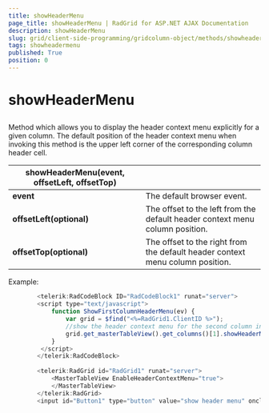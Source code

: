 ```yaml
---
title: showHeaderMenu
page_title: showHeaderMenu | RadGrid for ASP.NET AJAX Documentation
description: showHeaderMenu
slug: grid/client-side-programming/gridcolumn-object/methods/showheadermenu
tags: showheadermenu
published: True
position: 0
---
```


# showHeaderMenu



## 

Method which allows you to display the header context menu explicitly for a given column. The default position of the header context menu when invoking this method is the upper left corner of the corresponding column header cell.


|  **showHeaderMenu(event, offsetLeft, offsetTop)**  |  |
| ------ | ------ |
| **event** |The default browser event.|
| **offsetLeft(optional)** |The offset to the left from the default header context menu column position.|
| **offsetTop(optional)** |The offset to the right from the default header context menu column position.|

Example:

````JavaScript
	    <telerik:RadCodeBlock ID="RadCodeBlock1" runat="server">
	    <script type="text/javascript">
	        function ShowFirstColumnHeaderMenu(ev) {
	            var grid = $find("<%=RadGrid1.ClientID %>");
	            //show the header context menu for the second column in the master table with 10 left/10 top offset
	            grid.get_masterTableView().get_columns()[1].showHeaderMenu(ev, 10, 10);
	        }
	     </script>
	    </telerik:RadCodeBlock>
	    
	    <telerik:RadGrid id="RadGrid1" runat="server">
	        <MasterTableView EnableHeaderContextMenu="true">
	        </MasterTableView>
	    </telerik:RadGrid> 
	    <input id="Button1" type="button" value="show header menu" onclick="ShowFirstColumnHeaderMenu(event);" />
````


